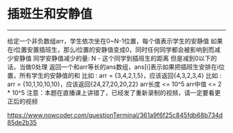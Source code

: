# 插班生和安静值


---

给定一个非负数组arr，学生依次坐在0~N-1位置，每个值表示学生的安静值
如果在i位置安置插班生，那么i位置的安静值变成0，同时任何同学都会被影响到而减少安静值
同学安静值减少的量: N - 这个同学到插班生的距离
但是减到0以下的话，当做0处理
返回一个和arr等长的ans数组，ans[i]表示如果把插班生安排在i位置，所有学生的安静值的和
比如 : arr = {3,4,2,1,5}，应该返回{4,3,2,3,4}
比如 : arr = {10,1,10,10,10}，应该返回{24,27,20,20,22}
arr长度 <= 10^5
arr中值 <= 2 * 10^5
注意：本题在直播课上讲错了，已经发了重新录制的视频，请一定要看更正后的视频

https://www.nowcoder.com/questionTerminal/361a9f6f25c845fdb68b734d85de2b35

